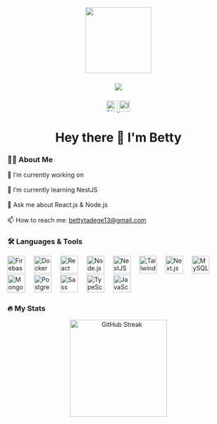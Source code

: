 <div align="center">
  <img height="150" src="https://img.freepik.com/free-vector/young-woman-uses-computer-work-reduce-infection_1150-34985.jpg?t=st=1749236100~exp=1749239700~hmac=7def4e9272246ad64aa0e3e11c8d1bc22f1cd049ff68607a2a91cb2445c430b3&w=2000" />
</div>

###

<div align="center">
  <img src="https://visitor-badge.laobi.icu/badge?page_id=bettytadege.bettytadege" />
</div>

###

<div align="center">
  <a href="https://www.linkedin.com/in/bethlehem-tadege-34636229a/" target="_blank">
    <img src="https://img.shields.io/static/v1?message=LinkedIn&logo=linkedin&label=&color=0077B5&logoColor=white&style=for-the-badge" height="25" alt="LinkedIn badge" />
  </a>
  <a href="https://www.instagram.com/betitadege" target="_blank">
    <img src="https://img.shields.io/static/v1?message=Instagram&logo=instagram&label=&color=E4405F&logoColor=white&style=for-the-badge" height="25" alt="Instagram badge" />
  </a>
</div>

###

<h1 align="center">Hey there 👋 I'm Betty</h1>

###

<h3 align="left">👩‍💻 About Me</h3>

<p align="left">
  🔭 I’m currently working on <br><br>
  🌱 I’m currently learning NestJS<br><br>
  💬 Ask me about React.js & Node.js<br><br>
  📫 How to reach me: <a href="mailto:bettytadege13@gmail.com">bettytadege13@gmail.com</a>
</p>

###

<h3 align="left">🛠 Languages & Tools</h3>

<div align="left">
  <img src="https://cdn.jsdelivr.net/gh/devicons/devicon/icons/firebase/firebase-plain-wordmark.svg" height="40" alt="Firebase" />
  <img width="12" />
  <img src="https://cdn.jsdelivr.net/gh/devicons/devicon/icons/docker/docker-plain-wordmark.svg" height="40" alt="Docker" />
  <img width="12" />
  <img src="https://cdn.jsdelivr.net/gh/devicons/devicon/icons/react/react-original.svg" height="40" alt="React" />
  <img width="12" />
  <img src="https://cdn.jsdelivr.net/gh/devicons/devicon/icons/nodejs/nodejs-original.svg" height="40" alt="Node.js" />
  <img width="12" />
  <img src="https://cdn.jsdelivr.net/gh/devicons/devicon/icons/nestjs/nestjs-original.svg" height="40" alt="NestJS" />
  <img width="12" />
  <img src="https://cdn.jsdelivr.net/gh/devicons/devicon/icons/tailwindcss/tailwindcss-original-wordmark.svg" height="40" alt="TailwindCSS" />
  <img width="12" />
  <img src="https://cdn.jsdelivr.net/gh/devicons/devicon/icons/nextjs/nextjs-original.svg" height="40" alt="Next.js" />
  <img width="12" />
  <img src="https://cdn.jsdelivr.net/gh/devicons/devicon/icons/mysql/mysql-original.svg" height="40" alt="MySQL" />
  <img width="12" />
  <img src="https://cdn.jsdelivr.net/gh/devicons/devicon/icons/mongodb/mongodb-original.svg" height="40" alt="MongoDB" />
  <img width="12" />
  <img src="https://cdn.jsdelivr.net/gh/devicons/devicon/icons/postgresql/postgresql-original.svg" height="40" alt="PostgreSQL" />
  <img width="12" />
  <img src="https://cdn.jsdelivr.net/gh/devicons/devicon/icons/sass/sass-original.svg" height="40" alt="Sass" />
  <img width="12" />
  <img src="https://cdn.jsdelivr.net/gh/devicons/devicon/icons/typescript/typescript-original.svg" height="40" alt="TypeScript" />
  <img width="12" />
  <img src="https://cdn.jsdelivr.net/gh/devicons/devicon/icons/javascript/javascript-original.svg" height="40" alt="JavaScript" />
</div>

###

<h3 align="left">🔥 My Stats</h3>

<div align="center">
  <img src="https://streak-stats.demolab.com?user=bettytadege&locale=en&mode=daily&theme=dark&hide_border=false&border_radius=5&order=3" height="220" alt="GitHub Streak" />
</div>
